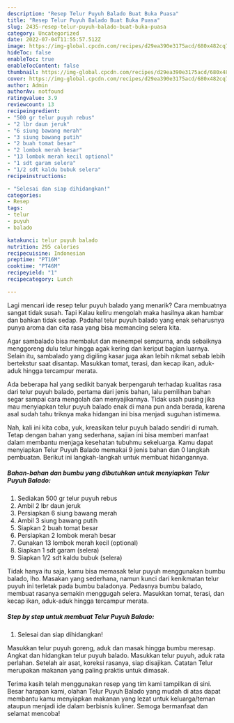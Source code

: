 ```yaml
---
description: "Resep Telur Puyuh Balado Buat Buka Puasa"
title: "Resep Telur Puyuh Balado Buat Buka Puasa"
slug: 2435-resep-telur-puyuh-balado-buat-buka-puasa
category: Uncategorized
date: 2022-07-04T11:55:57.512Z
image: https://img-global.cpcdn.com/recipes/d29ea390e3175acd/680x482cq70/telur-puyuh-balado-foto-resep-utama.jpg
hideToc: false
enableToc: true
enableTocContent: false
thumbnail: https://img-global.cpcdn.com/recipes/d29ea390e3175acd/680x482cq70/telur-puyuh-balado-foto-resep-utama.jpg
cover: https://img-global.cpcdn.com/recipes/d29ea390e3175acd/680x482cq70/telur-puyuh-balado-foto-resep-utama.jpg
author: Admin
authorAv: notfound
ratingvalue: 3.9
reviewcount: 13
recipeingredient:
- "500 gr telur puyuh rebus"
- "2 lbr daun jeruk"
- "6 siung bawang merah"
- "3 siung bawang putih"
- "2 buah tomat besar"
- "2 lombok merah besar"
- "13 lombok merah kecil optional"
- "1 sdt garam selera"
- "1/2 sdt kaldu bubuk selera"
recipeinstructions:

- "Selesai dan siap dihidangkan!"
categories:
- Resep
tags:
- telur
- puyuh
- balado

katakunci: telur puyuh balado 
nutrition: 295 calories
recipecuisine: Indonesian
preptime: "PT16M"
cooktime: "PT46M"
recipeyield: "1"
recipecategory: Lunch

---
```



Lagi mencari ide resep telur puyuh balado yang menarik? Cara membuatnya sangat tidak susah. Tapi Kalau keliru mengolah maka hasilnya akan hambar dan bahkan tidak sedap. Padahal telur puyuh balado yang enak seharusnya punya aroma dan cita rasa yang bisa memancing selera kita.


Agar sambalado bisa membalut dan menempel sempurna, anda sebaiknya menggoreng dulu telur hingga agak kering dan keriput bagian luarnya. Selain itu, sambalado yang digiling kasar juga akan lebih nikmat sebab lebih bertekstur saat disantap. Masukkan tomat, terasi, dan kecap ikan, aduk-aduk hingga tercampur merata.

Ada beberapa hal yang sedikit banyak berpengaruh terhadap kualitas rasa dari telur puyuh balado, pertama dari jenis bahan, lalu pemilihan bahan segar sampai cara mengolah dan menyajikannya. Tidak usah pusing jika mau menyiapkan telur puyuh balado enak di mana pun anda berada, karena asal sudah tahu triknya maka hidangan ini bisa menjadi suguhan istimewa.


Nah, kali ini kita coba, yuk, kreasikan telur puyuh balado sendiri di rumah. Tetap dengan bahan yang sederhana, sajian ini bisa memberi manfaat dalam membantu menjaga kesehatan tubuhmu sekeluarga. Kamu dapat menyiapkan Telur Puyuh Balado memakai 9 jenis bahan dan 0 langkah pembuatan. Berikut ini langkah-langkah untuk membuat hidangannya.

<!--inarticleads1-->

##### Bahan-bahan dan bumbu yang dibutuhkan untuk menyiapkan Telur Puyuh Balado:

1. Sediakan 500 gr telur puyuh rebus
1. Ambil 2 lbr daun jeruk
1. Persiapkan 6 siung bawang merah
1. Ambil 3 siung bawang putih
1. Siapkan 2 buah tomat besar
1. Persiapkan 2 lombok merah besar
1. Gunakan 13 lombok merah kecil (optional)
1. Siapkan 1 sdt garam (selera)
1. Siapkan 1/2 sdt kaldu bubuk (selera)


Tidak hanya itu saja, kamu bisa memasak telur puyuh menggunakan bumbu balado, lho. Masakan yang sederhana, namun kunci dari kenikmatan telur puyuh ini terletak pada bumbu baladonya. Pedasnya bumbu balado, membuat rasanya semakin menggugah selera. Masukkan tomat, terasi, dan kecap ikan, aduk-aduk hingga tercampur merata. 

<!--inarticleads2-->

##### Step by step untuk membuat Telur Puyuh Balado:


1. Selesai dan siap dihidangkan!

Masukkan telur puyuh goreng, aduk dan masak hingga bumbu meresap. Angkat dan hidangkan telur puyuh balado. Masukkan telur puyuh, aduk rata perlahan. Setelah air asat, koreksi rasanya, siap disajikan. Catatan Telur merupakan makanan yang paling praktis untuk dimasak. 

Terima kasih telah menggunakan resep yang tim kami tampilkan di sini. Besar harapan kami, olahan Telur Puyuh Balado yang mudah di atas dapat membantu kamu menyiapkan makanan yang lezat untuk keluarga/teman ataupun menjadi ide dalam berbisnis kuliner. Semoga bermanfaat dan selamat mencoba!
